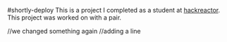 #shortly-deploy
This is a project I completed as a student at [hackreactor](http://hackreactor.com). This project was worked on with a pair.

//we changed something again
//adding a line